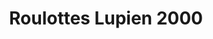 ---
title: "Roulottes Lupien 2000"
url: /saint-cyrille-de-wendover/roulottes-lupien-2000/
shop: Wohnwagen
---